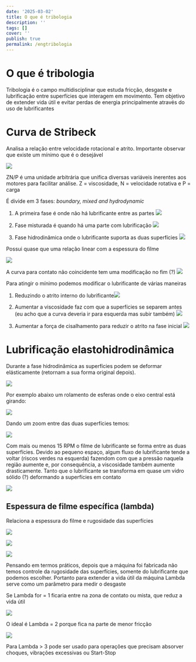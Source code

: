 ```yaml
---
date: '2025-03-02'
title: O que é tribologia
description: ''
tags: []
cover: ''
publish: true
permalink: /engtribologia
---
```

# O que é tribologia
Tribologia é o campo multidisciplinar que estuda fricção, desgaste e lubrificação entre superfícies que interagem em movimento. Tem objetivo de extender vida útil e evitar perdas de energia principalmente através do uso de lubrificantes

# Curva de Stribeck

Analisa a relação entre velocidade rotacional e atrito.
Importante observar que existe um mínimo que é o desejável

![](https://res.cloudinary.com/boloko/image/upload/f_auto/v1729913282/furushow7/image_oizfzq.png)

ZN/P é uma unidade arbitrária que unifica diversas variáveis inerentes aos motores para facilitar análise.  Z = viscosidade, N = velocidade rotativa e P = carga 

É divide em 3 fases: *boundary, mixed and hydrodynamic*

1. A primeira fase é onde não há lubrificante entre as partes 
![](https://res.cloudinary.com/boloko/image/upload/f_auto/v1729912920/furushow7/image_pacp3s.png)

2. Fase misturada é quando há uma parte com lubrificação ![](https://res.cloudinary.com/boloko/image/upload/f_auto/v1729912964/furushow7/image_wp8cyc.png)
3. Fase hidrodinâmica onde o lubrificante suporta as duas superfícies ![](https://res.cloudinary.com/boloko/image/upload/f_auto/v1729913011/furushow7/image_s0i6hu.png)

Possui quase que uma relação linear com a espessura do filme

![](https://res.cloudinary.com/boloko/image/upload/f_auto/v1729913037/furushow7/image_jgbnc4.png)

A curva para contato não coincidente tem uma modificação no fim (?)
![](https://res.cloudinary.com/boloko/image/upload/f_auto/v1729913114/furushow7/image_dqukwo.png)

Para atingir o mínimo podemos modificar o lubrificante de várias maneiras

1. Reduzindo o atrito interno do lubrificante![](https://res.cloudinary.com/boloko/image/upload/f_auto/v1729913672/furushow7/image_wjd1gc.png)
2. Aumentar a viscosidade faz com que a superfícies se separem antes (eu acho que a curva deveria ir para esquerda mas subir também) ![](https://res.cloudinary.com/boloko/image/upload/f_auto/v1729913758/furushow7/image_o6aowt.png)

3. Aumentar a força de cisalhamento para reduzir o atrito na fase inicial ![](https://res.cloudinary.com/boloko/image/upload/f_auto/v1729913835/furushow7/image_fdgyfd.png)


# Lubrificação elastohidrodinâmica

Durante a fase hidrodinâmica as superfícies podem se deformar elásticamente (retornam a sua forma original depois). 

![](https://res.cloudinary.com/boloko/image/upload/f_auto/v1730049011/furushow7/image_qd2kt3.png)


Por exemplo abaixo um rolamento de esferas onde o eixo central está girando:

![](https://res.cloudinary.com/boloko/image/upload/f_auto/v1730048697/furushow7/image_dzlnnm.png)

Dando um zoom entre das duas superfícies temos:

![](https://res.cloudinary.com/boloko/image/upload/f_auto/v1730048765/furushow7/image_qmsw8d.png)


Com mais ou menos 15 RPM o filme de lubrificante se forma entre as duas superfícies. Devido ao pequeno espaço, algum fluxo de lubrificante tende a voltar (riscos verdes na esquerda) fazendom com que a pressão naquela região aumente e, por consequência, a viscosidade também aumente drasticamente. Tanto que o lubrificante se transforma em quase um vidro sólido (?) deformando a superfícies em contato

![](https://res.cloudinary.com/boloko/image/upload/f_auto/v1730048784/furushow7/image_aj5idq.png)

## Espessura de filme específica (lambda)

Relaciona a espessura do filme e rugosidade das superfícies 

![](https://res.cloudinary.com/boloko/image/upload/f_auto/v1730049247/furushow7/image_f1qlto.png)

![](https://res.cloudinary.com/boloko/image/upload/f_auto/v1730049255/furushow7/image_pywyna.png)

![](https://res.cloudinary.com/boloko/image/upload/f_auto/v1730049273/furushow7/image_n2lxgc.png)

Pensando em termos práticos, depois que a máquina foi fabricada não temos controle da rugosidade das superfícies, somente do lubrificante que podemos escolher. Portanto para extender a vida útil da máquina Lambda serve como um parâmetro para medir o desgaste

Se Lambda for = 1 ficaria entre na zona de contato ou mista, que reduz a vida útil

![](https://res.cloudinary.com/boloko/image/upload/f_auto/v1730049392/furushow7/image_hxtgi0.png)

O ideal é Lambda = 2 porque fica na parte de menor fricção

![](https://res.cloudinary.com/boloko/image/upload/f_auto/v1730049413/furushow7/image_aeofmc.png)

Para Lambda > 3 pode ser usado para operações que precisam absorver choques, vibrações excessivas ou Start-Stop